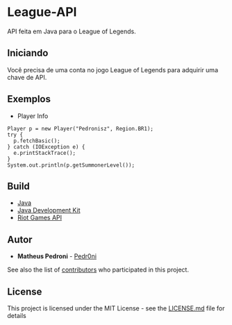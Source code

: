 # League-API

API feita em Java para o League of Legends.

## Iniciando

Você precisa de uma conta no jogo League of Legends para adquirir uma chave de API.

## Exemplos
* Player Info
```
Player p = new Player("Pedronisz", Region.BR1);
try {
  p.fetchBasic();
} catch (IOException e) {
  e.printStackTrace();
}
System.out.println(p.getSummonerLevel());
```

## Build

* [Java](https://www.java.com/pt_BR/)
* [Java Development Kit](http://www.oracle.com/technetwork/java/javase/downloads/index.html)
* [Riot Games API](https://developer.riotgames.com/)

## Autor

* **Matheus Pedroni** - [Pedr0ni](https://github.com/Pedr0ni)

See also the list of [contributors](https://github.com/your/project/contributors) who participated in this project.

## License

This project is licensed under the MIT License - see the [LICENSE.md](LICENSE.md) file for details
